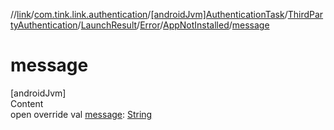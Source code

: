 //[link](../../../../../../index.md)/[com.tink.link.authentication](../../../../../index.md)/[[androidJvm]AuthenticationTask](../../../../index.md)/[ThirdPartyAuthentication](../../../index.md)/[LaunchResult](../../index.md)/[Error](../index.md)/[AppNotInstalled](index.md)/[message](message.md)



# message  
[androidJvm]  
Content  
open override val [message](message.md): [String](https://kotlinlang.org/api/latest/jvm/stdlib/kotlin/-string/index.html)  



